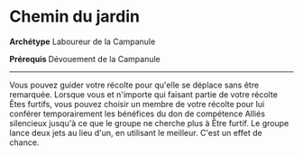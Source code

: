 # Chemin du jardin

<p><strong>Archétype</strong> Laboureur de la Campanule</p>
<p><strong>Prérequis </strong>Dévouement de la Campanule</p>
<hr>
<p>Vous pouvez guider votre récolte pour qu'elle se déplace sans être remarquée. Lorsque vous et n'importe qui faisant partie de votre récolte Êtes furtifs, vous pouvez choisir un membre de votre récolte pour lui conférer temporairement les bénéfices du don de compétence Alliés silencieux jusqu'à ce que le groupe ne cherche plus à Être furtif. Le groupe lance deux jets au lieu d'un, en utilisant le meilleur. C'est un effet de chance.</p>